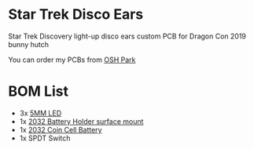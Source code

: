 # Star Trek Disco Ears
Star Trek Discovery light-up disco ears custom PCB for Dragon Con 2019 bunny hutch

You can order my PCBs from [OSH Park](https://oshpark.com/shared_projects/VwbJOTFq)

# BOM List
- 3x [5MM LED](https://amzn.to/2vezI6J)
- 1x [2032 Battery Holder surface mount](https://amzn.to/2wK4DID)
- 1x [2032 Coin Cell Battery](https://amzn.to/39Y6RSY)
- 1x SPDT Switch
